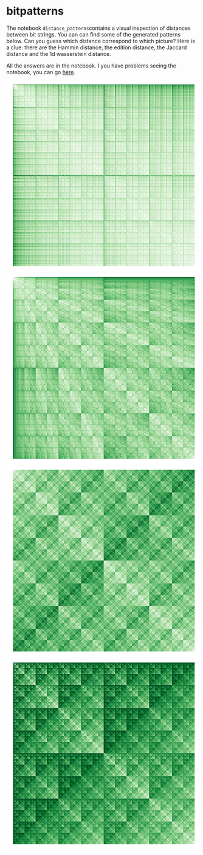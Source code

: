 # bitpatterns
The notebook `distance_patterns`contains a visual inspection of distances between bit strings.
You can can find some of the generated patterns below.
Can you guess which distance correspond to which picture?
Here is a clue: there are the Hammin distance, the edition distance, the Jaccard distance and the 1d wasserstein distance.

All the answers are in the notebook.
I you have problems seeing the notebook, you can go [here](http://nbviewer.jupyter.org/github/remilepriol/bitpatterns/blob/master/distance_patterns.ipynb).

![wasserstein](images/wasserstein.png)
![edition](images/levdist.png)
![hamming](images/hamming.png)
![jaccard](images/jaccard.png)
